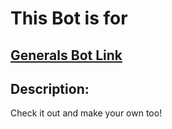 # This Bot is for
## [Generals Bot Link](http://dev.generals.io/)

## Description:
Check it out and make your own too!